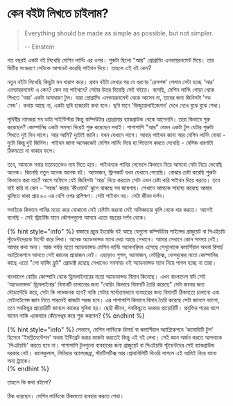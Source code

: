 # কেন বইটা লিখতে চাইলাম?

> Everything should be made as simple as possible, but not simpler.
>
> -- Einstein

গত বছরই একটা বই লিখেছি মেশিন লার্নিং এর ওপর। শুরুটা ছিলো "আর" প্রোগ্রামিং এনভায়রনমেন্ট দিয়ে। তার দ্বিতীয় সংস্করণে সেটাকে আপডেট করেছি পাইথন দিয়ে। তাহলে এই বই কেন?

নতুন বইটা লিখেছি কিছুটা মন খারাপ করে। প্রথম বইটা লেখার পর যে ধরণের 'রেসপন্স' পেলাম সেটা হচ্ছে 'আর' এনভায়রনমেন্ট এ কেন? কেন নয় পাইথনে? সেটার উত্তর দিয়েছি সেই বইতে। বলেছি, মেশিন লার্নিং গোড়া থেকে শিখতে 'আর' একটা অসাধারণ টুল। যারা প্রোগ্রামিং এনভায়রনমেন্ট থেকে আসেন না, তাদের জন্য জিনিসটা 'গড সেন্ড'। কথায় আছে না, একটা ছবি হাজারটা কথা বলে। ছবি মানে 'ভিজ্যুয়ালাইজেশন' দেখে দেখে বুঝে বুঝে শেখা। 

পৃথিবীর নামকরা সব ডাটা সাইন্টিস্টরা কিন্তু কম্পিউটার প্রোগ্রামার ব্যাকগ্রাউন্ড থেকে আসেননি। তারা  কিভাবে শুরু করেছেন? কোম্পানির একটা সমস্যা দিয়েই শুরু করেছেন সবাই। পাশাপাশি "আর" যেমন একটা টুল যেটার শুরুটা শিখতে দুই দিন লাগে। আর আমি? দুটোই জানি। যখন যেখানে লাগে। আবার পাইথন জানা আর মেশিন লার্নিং বোঝা - দুটো কিন্তু দুই জিনিস। পাইথন জানা অনেককেই মেশিন লার্নিং নিয়ে হা পিত্যেস করতে দেখেছি - বেসিক ধারণাটা ঠিকমতো না থাকার ফলে।  

তবে, আমাকে সবার মতামতকেও দাম দিতে হবে। পাইথনকে পানির লেভেলে কিভাবে নিয়ে আসবো সেটা নিয়ে ভেবেছি অনেক। কিনেছি নতুন অনেক অনেক বই। অ্যামাজন, ফ্লিপকার্ট যখন যেখানে পেয়েছি। বোঝার চেষ্টা করেছি শুরুটা কিভাবে করা যায়? আগে অফিসে যেই জিনিসটা 'আর' দিয়ে করতাম সেটা এখন চেষ্টা করি পাইথন দিয়ে করতে। তবে যাই করি না কেন - 'সহজ' করার 'কীওয়ার্ড' ঝুলে থাকছে সব জায়গায়। সেখানে আমাকে সাহায্য করেছে আমার ঝুলিতে থাকা প্রায় ৮০ এর বেশি ওপর প্রশিক্ষণ। সেটা পাইথন নয়। সেটা জীবন দর্শন। 

সবাইকে কিভাবে পানির মতো করে বোঝাবো সেই চেষ্টাটা করবো সেই অভিজ্ঞতার ঝুলি থেকে ধার করতে। আগেই বলেছি - সেই স্ট্রাটেজি মানে কৌশলগুলো আসবে এতো বছরের দর্শন থেকে।

{% hint style="info" %}
বাজারে প্রচুর ইংরেজি বই আছে যেগুলো কম্পিউটার সাইন্সের গ্রাজুয়েট বা পিএইচডি স্টুডেন্টদেরকে টার্গেট করে লিখা। অনেক অ্যাডভান্সড ম্যাথ দেয়া আছে সেখানে। আমার সেখানে কোন সমস্যা নেই। আমার কথা অন্য। আজ পর্যন্ত যতো অ্যাডভান্সড মেশিন লার্নিং অ্যালগরিদম এসেছে সেগুলোকে কমার্শিয়াল অথবা রিসার্চ অ্যাপ্লিকেশনে আনতে সেই জ্ঞানের প্রয়োজন নেই। এছাড়াও গুগল, অ্যামাজন, নেটফ্লিক্স, ফেসবুকের মতো কোম্পানির কাছে এতো "লো হ্যাঙ্গিং ফ্রুট" প্রোডাক্ট রয়েছে সেখানেও সবসময় ওই অ্যাডভান্সড ম্যাথ নিয়ে পাগল হচ্ছে না তারা। 

বাংলাদেশ বোয়িং কোম্পানি থেকে ড্রিমলাইনারের মতো অ্যাডভান্সড বিমান কিনেছে। এখন বাংলাদেশ যদি সেই 'অ্যাডভান্সড' ড্রিমলাইনার' বিমানটি চালানোর জন্য "বোয়িং কিভাবে বিমানটি তৈরি করেছে" সেটা জানার জন্য দৌড়াদৌড়ি করে, সেটা কি লাভজনক হবে? নাকি সেটার  সর্বোত্তমভাবে ব্যবহারের জন্য বিমানটি ঠিকমতো চালানো এবং মেইনটেনেন্স জ্ঞান নিতে পারলেই কাজটা সহজ হবে। এর পাশাপাশি কিভাবে বিমান তৈরি করেছে সেটা জানলে ভালো, তবে সবকিছুর প্রায়োরিটি জানলে কাজের সুবিধা হয়। ছোট্ট জীবন, সবকিছুতে দরকার প্রায়োরিটি। প্রযুক্তির পরের ধাপে যাবেন নাকি একেবারে কেঁচেগণ্ডূষ করে শুরু করবেন? 
{% endhint %}

{% hint style="info" %}
সেভাবে, মেশিন লার্নিংকে রিসার্চ বা কমার্শিয়াল অ্যাপ্লিকেশনে 'কমোডিটি টুল' হিসেবে 'ইমপ্লিমেন্টেশন' অথবা ইন্টিগ্রেট করার কাজটা করতেই কিন্তু এই বই লেখা। সেই জ্ঞান অর্জন করতে আপনাকে 'পিএইচডি' করতে হবে না। পাশাপাশি টুলগুলো ব্যবহারের জন্য গ্রাজুয়েট বা পিএইচডি স্টুডেন্টদের সেই ব্যাকগ্রাউন্ড দরকার নেই। ক্যালকুলাস, লিনিয়ার অ্যালজেব্রা, স্ট্যাটিসটিক্স আর প্রোবাবিলিটি থিওরি লাগলে এই আমিই নিয়ে যাবো অন্য ট্র্যাকে।  
{% endhint %}

তাহলে কি কথা রইলো?

ঠিক ধরেছেন। মেশিন লার্নিংকে ঠিকমতো ব্যবহার করতে শেখা। 

